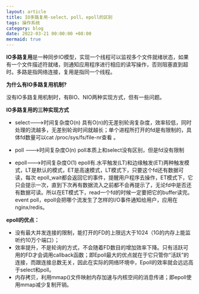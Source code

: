 ```yaml
---
layout: article
title: IO多路复用-select、poll、epoll的区别
tags: 操作系统
category: blog
date: 2022-03-21 00:00:00 +08:00
mermaid: true
---
```



**IO多路复用**是一种同步IO模型，实现一个线程可以监视多个文件就绪状态，如果有一个文件描述符就绪，则通知应用程序进行相应的读写操作，否则阻塞直到超时。多路是指网络连接，复用是指同一个线程。

**为什么有IO多路复用机制?**

没有IO多路复用机制时，有BIO、NIO两种实现方式，但有一些问题。

**IO多路复用的三种实现方式**

- select--->时间复杂度O(n)
具有O(n)的无差别轮询复杂度，效率较低，同时处理的流越多，无差别轮询时间就越长；单个进程所打开的fd是有限制的，具体fd数量可以cat /proc/sys/fs/file-nr查看  。

- poll --->时间复杂度O(n)
poll本质上和select没有区别，但是fd没有限制

- epoll--->时间复杂度O(1)
epoll有.水平触发(LT)和边缘触发(ET)两种触发模式，LT是默认的模式，ET是高速模式，LT模式下，只要这个fd还有数据可读，每次 epoll_wait都会返回它的事件，提醒用户程序去操作，ET模式下，它只会提示一次，直到下次再有数据流入之前都不会再提示了，无论fd中是否还有数据可读。所以在ET模式下，read一个fd的时候一定要把它的buffer读完。
event poll，epoll会把哪个流发生了怎样的I/O事件通知给用户，应用在nginx/redis。

**epoll的优点：**

- 没有最大并发连接的限制，能打开的FD的上限远大于1024（1G的内存上能监听约10万个端口）；
- 效率提升，不是轮询的方式，不会随着FD数目的增加效率下降。只有活跃可用的FD才会调用callback函数；即Epoll最大的优点就在于它只管你“活跃”的连接，而跟连接总数无关，因此在实际的网络环境中，Epoll的效率就会远远高于select和poll。
- 内存拷贝，利用mmap()文件映射内存加速与内核空间的消息传递；即epoll使用mmap减少复制开销。

 
